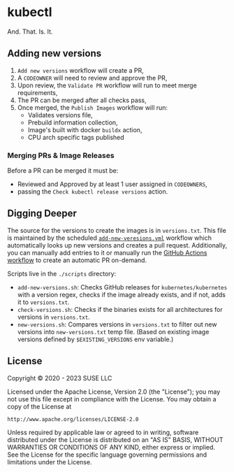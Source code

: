 # kubectl

And. That. Is. It.

## Adding new versions

1. `Add new versions` workflow will create a PR,
2. A `CODEOWNER` will need to review and approve the PR,
3. Upon review, the `Validate PR` workflow will run to meet merge requirements,
4. The PR can be merged after all checks pass,
5. Once merged, the `Publish Images` workflow will run:
    - Validates versions file,
    - Prebuild information collection,
    - Image's built with docker `buildx` action,
    - CPU arch specific tags published

### Merging PRs & Image Releases
Before a PR can be merged it must be:
- Reviewed and Approved by at least 1 user assigned in `CODEOWNERS`, 
- passing the `Check kubectl release versions` action.

## Digging Deeper

The source for the versions to create the images is in `versions.txt`.
This file is maintained by the scheduled [`add-new-veresions.yml`](./.github/workflows/check-new-versions.yml) workflow which automatically looks up new versions and creates a pull request.
Additionally, you can manually add entries to it or manually run the [GitHub Actions workflow](./.github/workflows/check-new-versions.yml) to create an automatic PR on-demand.

Scripts live in the `./scripts` directory:

- `add-new-versions.sh`: Checks GitHub releases for `kubernetes/kubernetes` with a version regex, checks if the image already exists, and if not, adds it to `versions.txt`.
- `check-versions.sh`: Checks if the binaries exists for all architectures for versions in `versions.txt`.
- `new-versions.sh`: Compares versions in `versions.txt` to filter out new versions into `new-versions.txt` temp file. (Based on existing image versions defined by `$EXISTING_VERSIONS` env variable.)

## License

Copyright © 2020 - 2023 SUSE LLC

Licensed under the Apache License, Version 2.0 (the "License");
you may not use this file except in compliance with the License.
You may obtain a copy of the License at

    http://www.apache.org/licenses/LICENSE-2.0

Unless required by applicable law or agreed to in writing, software
distributed under the License is distributed on an "AS IS" BASIS,
WITHOUT WARRANTIES OR CONDITIONS OF ANY KIND, either express or implied.
See the License for the specific language governing permissions and
limitations under the License.
